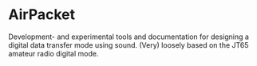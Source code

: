 # AirPacket

Development- and experimental tools and documentation for designing a 
digital data transfer mode using sound. (Very) loosely based on the 
JT65 amateur radio digital mode.
